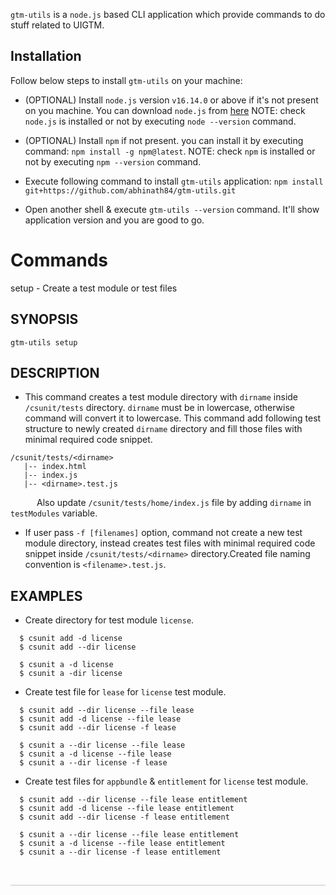 `gtm-utils` is a `node.js` based CLI application which provide commands to do stuff related to UIGTM.

## Installation

Follow below steps to install `gtm-utils` on your machine:

- (OPTIONAL) Install `node.js` version `v16.14.0` or above if it's not present on you machine.
  You can download `node.js` from [here](https://nodejs.org/en/download/)
  NOTE: check `node.js` is installed or not by executing `node --version` command.

- (OPTIONAL) Install `npm` if not present. you can install it by executing command: `npm install -g npm@latest`.
  NOTE: check `npm` is installed or not by executing `npm --version` command.

- Execute following command to install `gtm-utils` application:
  `npm install git+https://github.com/abhinath84/gtm-utils.git`

- Open another shell & execute `gtm-utils --version` command. It'll show application version and you are good to go.

# Commands

setup - Create a test module or test files

## SYNOPSIS

```
gtm-utils setup
```

## DESCRIPTION

- This command creates a test module directory with `dirname` inside `/csunit/tests` directory. `dirname` must be in lowercase, otherwise command will convert it to lowercase. This command add following test structure to newly created `dirname` directory and fill those files with minimal required code snippet.

```
/csunit/tests/<dirname>
   |-- index.html
   |-- index.js
   |-- <dirname>.test.js
```

&emsp;&emsp;&emsp;Also update `/csunit/tests/home/index.js` file by adding `dirname` in `testModules` variable.

- If user pass `-f [filenames]` option, command not create a new test module directory, instead creates test files with minimal required code snippet inside `/csunit/tests/<dirname>` directory.Created file naming convention is `<filename>.test.js`.

## EXAMPLES

- Create directory for test module `license`.

```
  $ csunit add -d license
  $ csunit add --dir license

  $ csunit a -d license
  $ csunit a -dir license
```

- Create test file for `lease` for `license` test module.

```
  $ csunit add --dir license --file lease
  $ csunit add -d license --file lease
  $ csunit add --dir license -f lease

  $ csunit a --dir license --file lease
  $ csunit a -d license --file lease
  $ csunit a --dir license -f lease
```

- Create test files for `appbundle` & `entitlement` for `license` test module.

```
  $ csunit add --dir license --file lease entitlement
  $ csunit add -d license --file lease entitlement
  $ csunit add --dir license -f lease entitlement

  $ csunit a --dir license --file lease entitlement
  $ csunit a -d license --file lease entitlement
  $ csunit a --dir license -f lease entitlement
```

</br>
<hr style="height:2px; border-width:0; background-color:#ddd">
